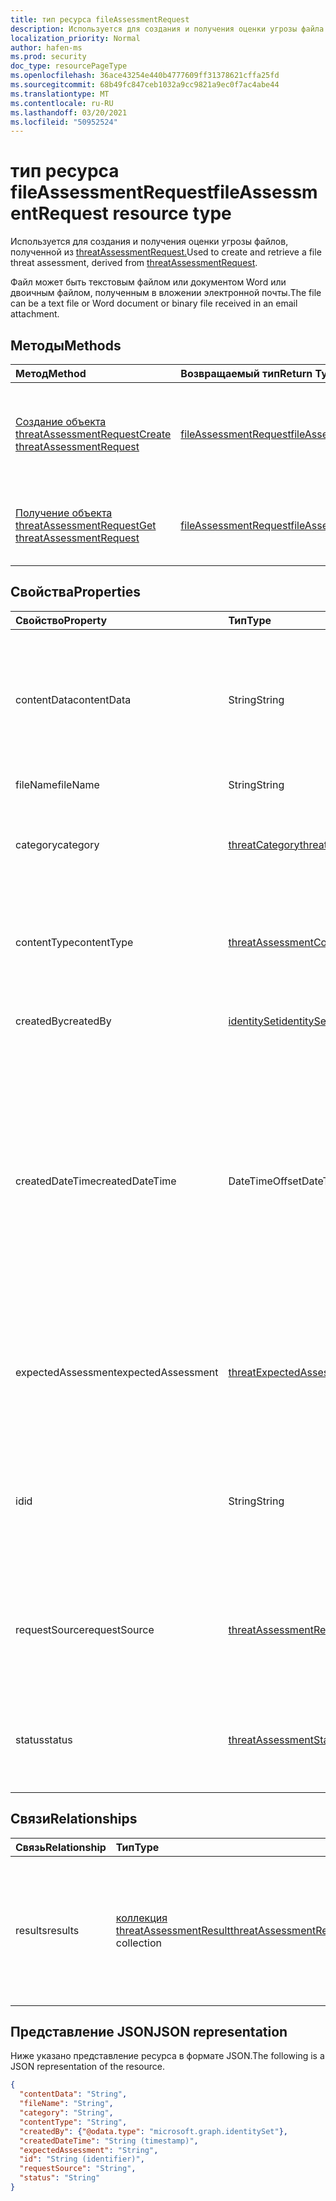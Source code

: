 ```yaml
---
title: тип ресурса fileAssessmentRequest
description: Используется для создания и получения оценки угрозы файла.
localization_priority: Normal
author: hafen-ms
ms.prod: security
doc_type: resourcePageType
ms.openlocfilehash: 36ace43254e440b4777609ff31378621cffa25fd
ms.sourcegitcommit: 68b49fc847ceb1032a9cc9821a9ec0f7ac4abe44
ms.translationtype: MT
ms.contentlocale: ru-RU
ms.lasthandoff: 03/20/2021
ms.locfileid: "50952524"
---
```

# <a name="fileassessmentrequest-resource-type"></a><span data-ttu-id="8e664-103">тип ресурса fileAssessmentRequest</span><span class="sxs-lookup"><span data-stu-id="8e664-103">fileAssessmentRequest resource type</span></span>

<span data-ttu-id="8e664-104">Используется для создания и получения оценки угрозы файлов, полученной из [threatAssessmentRequest.](threatAssessmentRequest.md)</span><span class="sxs-lookup"><span data-stu-id="8e664-104">Used to create and retrieve a file threat assessment, derived from [threatAssessmentRequest](threatAssessmentRequest.md).</span></span>

<span data-ttu-id="8e664-105">Файл может быть текстовым файлом или документом Word или двоичным файлом, полученным в вложении электронной почты.</span><span class="sxs-lookup"><span data-stu-id="8e664-105">The file can be a text file or Word document or binary file received in an email attachment.</span></span>

## <a name="methods"></a><span data-ttu-id="8e664-106">Методы</span><span class="sxs-lookup"><span data-stu-id="8e664-106">Methods</span></span>

| <span data-ttu-id="8e664-107">Метод</span><span class="sxs-lookup"><span data-stu-id="8e664-107">Method</span></span>       | <span data-ttu-id="8e664-108">Возвращаемый тип</span><span class="sxs-lookup"><span data-stu-id="8e664-108">Return Type</span></span> | <span data-ttu-id="8e664-109">Описание</span><span class="sxs-lookup"><span data-stu-id="8e664-109">Description</span></span> |
|:-------------|:------------|:------------|
| [<span data-ttu-id="8e664-110">Создание объекта threatAssessmentRequest</span><span class="sxs-lookup"><span data-stu-id="8e664-110">Create threatAssessmentRequest</span></span>](../api/informationprotection-post-threatassessmentrequests.md) | [<span data-ttu-id="8e664-111">fileAssessmentRequest</span><span class="sxs-lookup"><span data-stu-id="8e664-111">fileAssessmentRequest</span></span>](fileAssessmentRequest.md) | <span data-ttu-id="8e664-112">Создайте новый запрос на оценку файлов, разместив объект **fileAssessmentRequest.**</span><span class="sxs-lookup"><span data-stu-id="8e664-112">Create a new file assessment request by posting a **fileAssessmentRequest** object.</span></span> |
| [<span data-ttu-id="8e664-113">Получение объекта threatAssessmentRequest</span><span class="sxs-lookup"><span data-stu-id="8e664-113">Get threatAssessmentRequest</span></span>](../api/threatassessmentrequest-get.md) | [<span data-ttu-id="8e664-114">fileAssessmentRequest</span><span class="sxs-lookup"><span data-stu-id="8e664-114">fileAssessmentRequest</span></span>](fileassessmentrequest.md) | <span data-ttu-id="8e664-115">Ознакомьтесь с свойствами и отношениями объекта **fileAssessmentRequest.**</span><span class="sxs-lookup"><span data-stu-id="8e664-115">Read the properties and relationships of a **fileAssessmentRequest** object.</span></span> |

## <a name="properties"></a><span data-ttu-id="8e664-116">Свойства</span><span class="sxs-lookup"><span data-stu-id="8e664-116">Properties</span></span>

| <span data-ttu-id="8e664-117">Свойство</span><span class="sxs-lookup"><span data-stu-id="8e664-117">Property</span></span>     | <span data-ttu-id="8e664-118">Тип</span><span class="sxs-lookup"><span data-stu-id="8e664-118">Type</span></span>        | <span data-ttu-id="8e664-119">Описание</span><span class="sxs-lookup"><span data-stu-id="8e664-119">Description</span></span> |
|:-------------|:------------|:------------|
|<span data-ttu-id="8e664-120">contentData</span><span class="sxs-lookup"><span data-stu-id="8e664-120">contentData</span></span>|<span data-ttu-id="8e664-121">String</span><span class="sxs-lookup"><span data-stu-id="8e664-121">String</span></span>|<span data-ttu-id="8e664-122">Кодированное содержимое файла Base64.</span><span class="sxs-lookup"><span data-stu-id="8e664-122">Base64 encoded file content.</span></span> <span data-ttu-id="8e664-123">Содержимое файла не может получить обратно, так как оно не хранится.</span><span class="sxs-lookup"><span data-stu-id="8e664-123">The file content cannot fetch back because it isn't stored.</span></span>|
|<span data-ttu-id="8e664-124">fileName</span><span class="sxs-lookup"><span data-stu-id="8e664-124">fileName</span></span>|<span data-ttu-id="8e664-125">String</span><span class="sxs-lookup"><span data-stu-id="8e664-125">String</span></span>|<span data-ttu-id="8e664-126">Имя файла.</span><span class="sxs-lookup"><span data-stu-id="8e664-126">The file name.</span></span>|
|<span data-ttu-id="8e664-127">category</span><span class="sxs-lookup"><span data-stu-id="8e664-127">category</span></span>|[<span data-ttu-id="8e664-128">threatCategory</span><span class="sxs-lookup"><span data-stu-id="8e664-128">threatCategory</span></span>](enums.md#threatcategory-values)|<span data-ttu-id="8e664-129">Категория угроз.</span><span class="sxs-lookup"><span data-stu-id="8e664-129">The threat category.</span></span> <span data-ttu-id="8e664-130">Возможные значения: `spam`, `phishing`, `malware`.</span><span class="sxs-lookup"><span data-stu-id="8e664-130">Possible values are: `spam`, `phishing`, `malware`.</span></span>|
|<span data-ttu-id="8e664-131">contentType</span><span class="sxs-lookup"><span data-stu-id="8e664-131">contentType</span></span>|[<span data-ttu-id="8e664-132">threatAssessmentContentType</span><span class="sxs-lookup"><span data-stu-id="8e664-132">threatAssessmentContentType</span></span>](enums.md#threatassessmentcontenttype-values)|<span data-ttu-id="8e664-133">Тип оценки угрозы контента.</span><span class="sxs-lookup"><span data-stu-id="8e664-133">The content type of threat assessment.</span></span> <span data-ttu-id="8e664-134">Возможные значения: `mail`, `url`, `file`.</span><span class="sxs-lookup"><span data-stu-id="8e664-134">Possible values are: `mail`, `url`, `file`.</span></span>|
|<span data-ttu-id="8e664-135">createdBy</span><span class="sxs-lookup"><span data-stu-id="8e664-135">createdBy</span></span>|[<span data-ttu-id="8e664-136">identitySet</span><span class="sxs-lookup"><span data-stu-id="8e664-136">identitySet</span></span>](identityset.md)|<span data-ttu-id="8e664-137">Создатель запроса на оценку угроз.</span><span class="sxs-lookup"><span data-stu-id="8e664-137">The threat assessment request creator.</span></span>|
|<span data-ttu-id="8e664-138">createdDateTime</span><span class="sxs-lookup"><span data-stu-id="8e664-138">createdDateTime</span></span>|<span data-ttu-id="8e664-139">DateTimeOffset</span><span class="sxs-lookup"><span data-stu-id="8e664-139">DateTimeOffset</span></span>|<span data-ttu-id="8e664-140">Тип Timestamp представляет сведения о времени и дате с использованием формата ISO 8601 (всегда применяется формат UTC).</span><span class="sxs-lookup"><span data-stu-id="8e664-140">The Timestamp type represents date and time information using ISO 8601 format and is always in UTC time.</span></span> <span data-ttu-id="8e664-141">Например, значение полуночи 1 января 2014 г. в формате UTC: `2014-01-01T00:00:00Z`.</span><span class="sxs-lookup"><span data-stu-id="8e664-141">For example, midnight UTC on Jan 1, 2014 is `2014-01-01T00:00:00Z`.</span></span>|
|<span data-ttu-id="8e664-142">expectedAssessment</span><span class="sxs-lookup"><span data-stu-id="8e664-142">expectedAssessment</span></span>|[<span data-ttu-id="8e664-143">threatExpectedAssessment</span><span class="sxs-lookup"><span data-stu-id="8e664-143">threatExpectedAssessment</span></span>](enums.md#threatexpectedassessment-values)|<span data-ttu-id="8e664-144">Ожидаемая оценка от подавщика.</span><span class="sxs-lookup"><span data-stu-id="8e664-144">The expected assessment from submitter.</span></span> <span data-ttu-id="8e664-145">Возможные значения: `block`, `unblock`.</span><span class="sxs-lookup"><span data-stu-id="8e664-145">Possible values are: `block`, `unblock`.</span></span>|
|<span data-ttu-id="8e664-146">id</span><span class="sxs-lookup"><span data-stu-id="8e664-146">id</span></span>|<span data-ttu-id="8e664-147">String</span><span class="sxs-lookup"><span data-stu-id="8e664-147">String</span></span>|<span data-ttu-id="8e664-148">Идентификатор запроса на оценку угрозы — это уникальный идентификатор глобального идентификатора (GUID).</span><span class="sxs-lookup"><span data-stu-id="8e664-148">The threat assessment request ID is a globally unique identifier (GUID).</span></span>|
|<span data-ttu-id="8e664-149">requestSource</span><span class="sxs-lookup"><span data-stu-id="8e664-149">requestSource</span></span>|[<span data-ttu-id="8e664-150">threatAssessmentRequestSource</span><span class="sxs-lookup"><span data-stu-id="8e664-150">threatAssessmentRequestSource</span></span>](enums.md#threatassessmentrequestsource-values)|<span data-ttu-id="8e664-151">Источник запроса на оценку угроз.</span><span class="sxs-lookup"><span data-stu-id="8e664-151">The source of threat assessment request.</span></span> <span data-ttu-id="8e664-152">Возможные значения: `user`, `administrator`.</span><span class="sxs-lookup"><span data-stu-id="8e664-152">Possible values are: `user`, `administrator`.</span></span>|
|<span data-ttu-id="8e664-153">status</span><span class="sxs-lookup"><span data-stu-id="8e664-153">status</span></span>|[<span data-ttu-id="8e664-154">threatAssessmentStatus</span><span class="sxs-lookup"><span data-stu-id="8e664-154">threatAssessmentStatus</span></span>](enums.md#threatassessmentstatus-values)|<span data-ttu-id="8e664-155">Состояние процесса оценки.</span><span class="sxs-lookup"><span data-stu-id="8e664-155">The assessment process status.</span></span> <span data-ttu-id="8e664-156">Возможные значения: `pending`, `completed`.</span><span class="sxs-lookup"><span data-stu-id="8e664-156">Possible values are: `pending`, `completed`.</span></span>|

## <a name="relationships"></a><span data-ttu-id="8e664-157">Связи</span><span class="sxs-lookup"><span data-stu-id="8e664-157">Relationships</span></span>

| <span data-ttu-id="8e664-158">Связь</span><span class="sxs-lookup"><span data-stu-id="8e664-158">Relationship</span></span> | <span data-ttu-id="8e664-159">Тип</span><span class="sxs-lookup"><span data-stu-id="8e664-159">Type</span></span>        | <span data-ttu-id="8e664-160">Описание</span><span class="sxs-lookup"><span data-stu-id="8e664-160">Description</span></span> |
|:-------------|:------------|:------------|
|<span data-ttu-id="8e664-161">results</span><span class="sxs-lookup"><span data-stu-id="8e664-161">results</span></span>|<span data-ttu-id="8e664-162">[коллекция threatAssessmentResult](threatassessmentresult.md)</span><span class="sxs-lookup"><span data-stu-id="8e664-162">[threatAssessmentResult](threatassessmentresult.md) collection</span></span>|<span data-ttu-id="8e664-163">Коллекция результатов оценки угроз.</span><span class="sxs-lookup"><span data-stu-id="8e664-163">A collection of threat assessment results.</span></span> <span data-ttu-id="8e664-164">Только для чтения.</span><span class="sxs-lookup"><span data-stu-id="8e664-164">Read-only.</span></span> <span data-ttu-id="8e664-165">По умолчанию это `GET /threatAssessmentRequests/{id}` свойство не возвращается, если оно не `$expand` применяется.</span><span class="sxs-lookup"><span data-stu-id="8e664-165">By default, a `GET /threatAssessmentRequests/{id}` does not return this property unless you apply `$expand` on it.</span></span>|

## <a name="json-representation"></a><span data-ttu-id="8e664-166">Представление JSON</span><span class="sxs-lookup"><span data-stu-id="8e664-166">JSON representation</span></span>

<span data-ttu-id="8e664-167">Ниже указано представление ресурса в формате JSON.</span><span class="sxs-lookup"><span data-stu-id="8e664-167">The following is a JSON representation of the resource.</span></span>

<!-- {
  "blockType": "resource",
  "optionalProperties": [

  ],
  "@odata.type": "microsoft.graph.fileAssessmentRequest",
  "keyProperty": "id"
}-->

```json
{
  "contentData": "String",
  "fileName": "String",
  "category": "String",
  "contentType": "String",
  "createdBy": {"@odata.type": "microsoft.graph.identitySet"},
  "createdDateTime": "String (timestamp)",
  "expectedAssessment": "String",
  "id": "String (identifier)",
  "requestSource": "String",
  "status": "String"
}
```

<!-- uuid: 16cd6b66-4b1a-43a1-adaf-3a886856ed98
2019-02-04 14:57:30 UTC -->
<!-- {
  "type": "#page.annotation",
  "description": "fileAssessmentRequest resource",
  "keywords": "",
  "section": "documentation",
  "tocPath": ""
}-->

